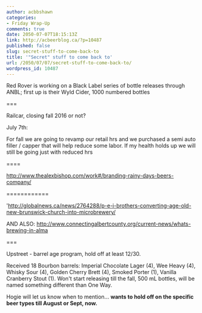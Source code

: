 ```yaml
---
author: acbbshawn
categories:
- Friday Wrap-Up
comments: true
date: 2050-07-07T18:15:13Z
link: http://acbeerblog.ca/?p=10487
published: false
slug: secret-stuff-to-come-back-to
title: '"Secret" stuff to come back to'
url: /2050/07/07/secret-stuff-to-come-back-to/
wordpress_id: 10487
---
```


Red Rover is working on a Black Label series of bottle releases through ANBL; first up is their Wyld Cider, 1000 numbered bottles

===

Railcar, closing fall 2016 or not?

July 7th:

For fall we are going to revamp our retail hrs and we purchased a semi auto filler / capper that will help reduce some labor. If my health holds up we will still be going just with reduced hrs

====

http://www.thealexbishop.com/work#/branding-rainy-days-beers-company/

============



'http://globalnews.ca/news/2764288/p-e-i-brothers-converting-age-old-new-brunswick-church-into-microbrewery/

AND ALSO: http://www.connectingalbertcounty.org/current-news/whats-brewing-in-alma

===

Upstreet - barrel age program, hold off at least 12/30.

Received 18 Bourbon barrels: Imperial Chocolate Lager (4), Wee Heavy (4), Whisky Sour (4), Golden Cherry Brett (4), Smoked Porter (1), Vanilla Cranberry Stout (1). Won't start releasing till the fall, 500 mL bottles, will be named something different than One Way.

Hogie will let us know when to mention... **wants to hold off on the specific beer types till August or Sept, now.**
